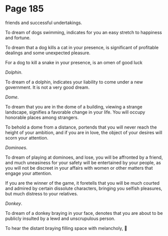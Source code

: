 # Page 185
friends and successful undertakings.


To dream of dogs swimming, indicates for you an easy stretch
to happiness and fortune.


To dream that a dog kills a cat in your presence, is significant
of profitable dealings and some unexpected pleasure.


For a dog to kill a snake in your presence, is an omen of good luck


_Dolphin_.


To dream of a dolphin, indicates your liability to come under
a new government. It is not a very good dream.


_Dome_.


To dream that you are in the dome of a building, viewing a
strange landscape, signifies a favorable change in your life.
You will occupy honorable places among strangers.


To behold a dome from a distance, portends that you will never
reach the height of your ambition, and if you are in love,
the object of your desires will scorn your attention.


_Dominoes_.


To dream of playing at dominoes, and lose, you will be affronted by a friend,
and much uneasiness for your safety will be entertained by your people,
as you will not be discreet in your affairs with women or other matters
that engage your attention.


If you are the winner of the game, it foretells that you will be much courted
and admired by certain dissolute characters, bringing you selfish pleasures,
but much distress to your relatives.


_Donkey_.


To dream of a donkey braying in your face, denotes that you are about
to be publicly insulted by a lewd and unscrupulous person.


To hear the distant braying filling space with melancholy,
